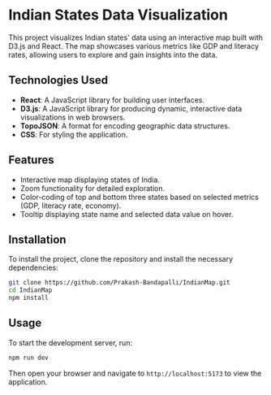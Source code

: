 # Indian States Data Visualization

This project visualizes Indian states' data using an interactive map built with D3.js and React. The map showcases various metrics like GDP and literacy rates, allowing users to explore and gain insights into the data.


## Technologies Used
- **React**: A JavaScript library for building user interfaces.
- **D3.js**: A JavaScript library for producing dynamic, interactive data visualizations in web browsers.
- **TopoJSON**: A format for encoding geographic data structures.
- **CSS**: For styling the application.

## Features
- Interactive map displaying states of India.
- Zoom functionality for detailed exploration.
- Color-coding of top and bottom three states based on selected metrics (GDP, literacy rate, economy).
- Tooltip displaying state name and selected data value on hover.

## Installation
To install the project, clone the repository and install the necessary dependencies:

```bash
git clone https://github.com/Prakash-Bandapalli/IndianMap.git
cd IndianMap
npm install
```

## Usage
To start the development server, run:

```bash
npm run dev
```

Then open your browser and navigate to `http://localhost:5173` to view the application.
